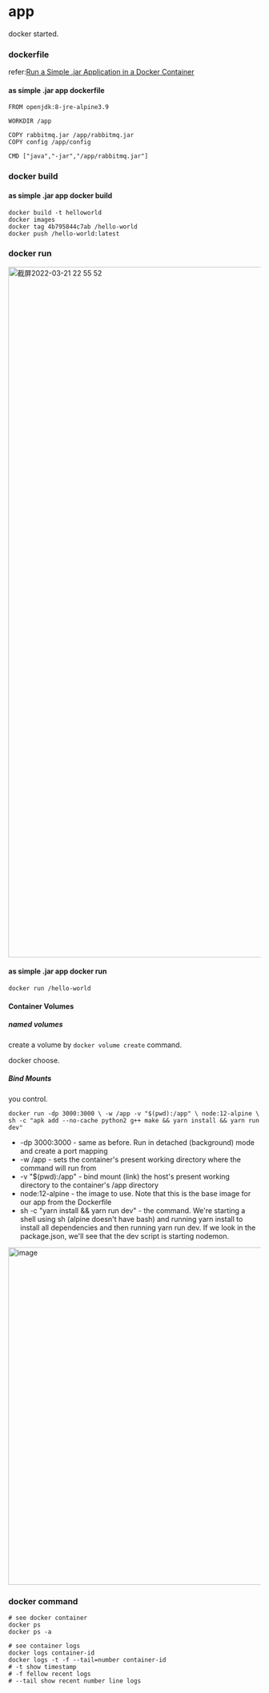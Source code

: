 # app
docker started.

### dockerfile

refer:[Run a Simple .jar Application in a Docker Container](https://dzone.com/articles/run-simple-jar-application-in-docker-container-1)
#### as simple .jar app dockerfile
```
FROM openjdk:8-jre-alpine3.9

WORKDIR /app

COPY rabbitmq.jar /app/rabbitmq.jar
COPY config /app/config

CMD ["java","-jar","/app/rabbitmq.jar"]
```

### docker build

#### as simple .jar app docker build

```
docker build -t helloworld
docker images
docker tag 4b795844c7ab /hello-world
docker push /hello-world:latest

```



### docker run
<img width="1379" alt="截屏2022-03-21 22 55 52" src="https://user-images.githubusercontent.com/37278360/159289620-4d9d1721-0b49-4144-97c9-c9463bcb3151.png">

#### as simple .jar app docker run
```
docker run /hello-world
```


#### Container Volumes

#####  named volumes
create a volume by `docker volume create` command.

docker choose.

##### Bind Mounts
you control.

`docker run -dp 3000:3000 \
    -w /app -v "$(pwd):/app" \
    node:12-alpine \
    sh -c "apk add --no-cache python2 g++ make && yarn install && yarn run dev"
`

- -dp 3000:3000 - same as before. Run in detached (background) mode and create a port mapping
- -w /app - sets the container's present working directory where the command will run from
- -v "$(pwd):/app" - bind mount (link) the host's present working directory to the container's /app directory
- node:12-alpine - the image to use. Note that this is the base image for our app from the Dockerfile
- sh -c "yarn install && yarn run dev" - the command. We're starting a shell using sh (alpine doesn't have bash) and running yarn install to install all dependencies and then running yarn run dev. If we look in the package.json, we'll see that the dev script is starting nodemon.

<img width="674" alt="image" src="https://user-images.githubusercontent.com/37278360/161106695-5617e478-51c6-41fd-b837-3f4fbbc7241a.png">

#### 



### docker command
```
# see docker container
docker ps 
docker ps -a

# see container logs
docker logs container-id
docker logs -t -f --tail=number container-id
# -t show timestamp
# -f fellow recent logs
# --tail show recent number line logs

```
